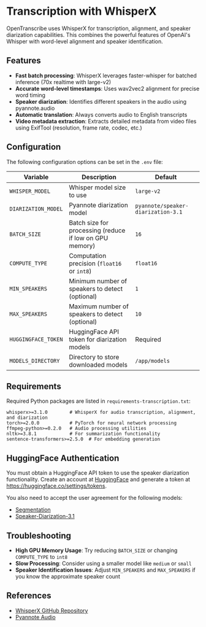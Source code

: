 # Transcription with WhisperX

OpenTranscribe uses WhisperX for transcription, alignment, and speaker diarization capabilities. This combines the powerful features of OpenAI's Whisper with word-level alignment and speaker identification.

## Features

- **Fast batch processing**: WhisperX leverages faster-whisper for batched inference (70x realtime with large-v2)
- **Accurate word-level timestamps**: Uses wav2vec2 alignment for precise word timing
- **Speaker diarization**: Identifies different speakers in the audio using pyannote.audio
- **Automatic translation**: Always converts audio to English transcripts
- **Video metadata extraction**: Extracts detailed metadata from video files using ExifTool (resolution, frame rate, codec, etc.)

## Configuration

The following configuration options can be set in the `.env` file:

| Variable | Description | Default |
|----------|-------------|---------|
| `WHISPER_MODEL` | Whisper model size to use | `large-v2` |
| `DIARIZATION_MODEL` | Pyannote diarization model | `pyannote/speaker-diarization-3.1` |
| `BATCH_SIZE` | Batch size for processing (reduce if low on GPU memory) | `16` |
| `COMPUTE_TYPE` | Computation precision (`float16` or `int8`) | `float16` |
| `MIN_SPEAKERS` | Minimum number of speakers to detect (optional) | `1` |
| `MAX_SPEAKERS` | Maximum number of speakers to detect (optional) | `10` |
| `HUGGINGFACE_TOKEN` | HuggingFace API token for diarization models | Required |
| `MODELS_DIRECTORY` | Directory to store downloaded models | `/app/models` |

## Requirements

Required Python packages are listed in `requirements-transcription.txt`:

```
whisperx>=3.1.0        # WhisperX for audio transcription, alignment, and diarization
torch>=2.0.0           # PyTorch for neural network processing
ffmpeg-python>=0.2.0   # Audio processing utilities
nltk>=3.8.1            # For summarization functionality
sentence-transformers>=2.5.0  # For embedding generation
```

## HuggingFace Authentication

You must obtain a HuggingFace API token to use the speaker diarization functionality. Create an account at [HuggingFace](https://huggingface.co/) and generate a token at https://huggingface.co/settings/tokens.

You also need to accept the user agreement for the following models:
- [Segmentation](https://huggingface.co/pyannote/segmentation)
- [Speaker-Diarization-3.1](https://huggingface.co/pyannote/speaker-diarization-3.1)

## Troubleshooting

- **High GPU Memory Usage**: Try reducing `BATCH_SIZE` or changing `COMPUTE_TYPE` to `int8`
- **Slow Processing**: Consider using a smaller model like `medium` or `small` 
- **Speaker Identification Issues**: Adjust `MIN_SPEAKERS` and `MAX_SPEAKERS` if you know the approximate speaker count

## References

- [WhisperX GitHub Repository](https://github.com/m-bain/whisperX)
- [Pyannote Audio](https://github.com/pyannote/pyannote-audio)
